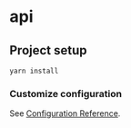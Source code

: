 # api

## Project setup
```
yarn install
```

### Customize configuration
See [Configuration Reference](https://github.com/Akryum/nodepack).
